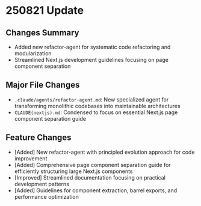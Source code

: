 # 250821 Update

## Changes Summary

- Added new refactor-agent for systematic code refactoring and modularization
- Streamlined Next.js development guidelines focusing on page component separation

## Major File Changes

- `.claude/agents/refactor-agent.md`: New specialized agent for transforming monolithic codebases into maintainable architectures
- `CLAUDE(nextjs).md`: Condensed to focus on essential Next.js page component separation guide

## Feature Changes

- [Added] New refactor-agent with principled evolution approach for code improvement
- [Added] Comprehensive page component separation guide for efficiently structuring large Next.js components
- [Improved] Streamlined documentation focusing on practical development patterns
- [Added] Guidelines for component extraction, barrel exports, and performance optimization